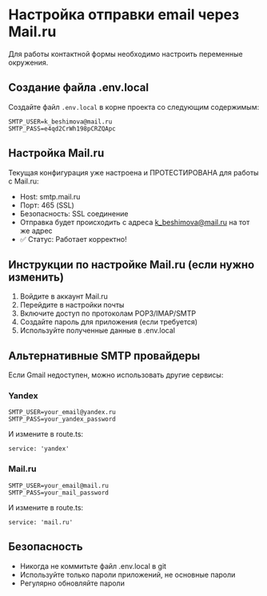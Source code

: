 # Настройка отправки email через Mail.ru

Для работы контактной формы необходимо настроить переменные окружения.

## Создание файла .env.local

Создайте файл `.env.local` в корне проекта со следующим содержимым:

```
SMTP_USER=k_beshimova@mail.ru
SMTP_PASS=e4qd2CrWh198pCRZQApc
```

## Настройка Mail.ru

Текущая конфигурация уже настроена и ПРОТЕСТИРОВАНА для работы с Mail.ru:
- Host: smtp.mail.ru
- Порт: 465 (SSL)
- Безопасность: SSL соединение
- Отправка будет происходить с адреса k_beshimova@mail.ru на тот же адрес
- ✅ Статус: Работает корректно!

## Инструкции по настройке Mail.ru (если нужно изменить)

1. Войдите в аккаунт Mail.ru
2. Перейдите в настройки почты
3. Включите доступ по протоколам POP3/IMAP/SMTP
4. Создайте пароль для приложения (если требуется)
5. Используйте полученные данные в .env.local

## Альтернативные SMTP провайдеры

Если Gmail недоступен, можно использовать другие сервисы:

### Yandex
```env
SMTP_USER=your_email@yandex.ru
SMTP_PASS=your_yandex_password
```

И измените в route.ts:
```
service: 'yandex'
```

### Mail.ru
```env
SMTP_USER=your_email@mail.ru  
SMTP_PASS=your_mail_password
```

И измените в route.ts:
```
service: 'mail.ru'
```

## Безопасность

- Никогда не коммитьте файл .env.local в git
- Используйте только пароли приложений, не основные пароли
- Регулярно обновляйте пароли
